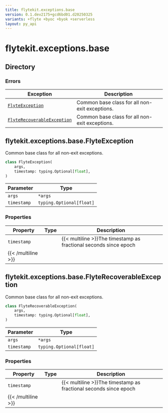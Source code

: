 ```yaml
---
title: flytekit.exceptions.base
version: 0.1.dev2175+gcd6bd01.d20250325
variants: +flyte +byoc +byok +serverless
layout: py_api
---
```


# flytekit.exceptions.base

## Directory

### Errors

| Exception | Description |
|-|-|
| [`FlyteException`](.././flytekit.exceptions.base#flytekitexceptionsbaseflyteexception) | Common base class for all non-exit exceptions. |
| [`FlyteRecoverableException`](.././flytekit.exceptions.base#flytekitexceptionsbaseflyterecoverableexception) | Common base class for all non-exit exceptions. |

## flytekit.exceptions.base.FlyteException

Common base class for all non-exit exceptions.


```python
class FlyteException(
    args,
    timestamp: typing.Optional[float],
)
```
| Parameter | Type |
|-|-|
| `args` | ``*args`` |
| `timestamp` | `typing.Optional[float]` |

### Properties

| Property | Type | Description |
|-|-|-|
| `timestamp` |  | {{< multiline >}}The timestamp as fractional seconds since epoch
{{< /multiline >}} |

## flytekit.exceptions.base.FlyteRecoverableException

Common base class for all non-exit exceptions.


```python
class FlyteRecoverableException(
    args,
    timestamp: typing.Optional[float],
)
```
| Parameter | Type |
|-|-|
| `args` | ``*args`` |
| `timestamp` | `typing.Optional[float]` |

### Properties

| Property | Type | Description |
|-|-|-|
| `timestamp` |  | {{< multiline >}}The timestamp as fractional seconds since epoch
{{< /multiline >}} |

